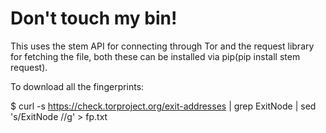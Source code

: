# Don't touch my bin!

This uses the stem API for connecting through Tor and the request library for fetching the file, both these can be installed via pip(pip install stem request).


To download all the fingerprints: 

$ curl -s https://check.torproject.org/exit-addresses | grep ExitNode  | sed 's/ExitNode //g' > fp.txt
